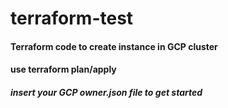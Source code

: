 # terraform-test
#### Terraform code to create instance in GCP cluster
#### use terraform plan/apply
##### insert your GCP owner.json file to get started
